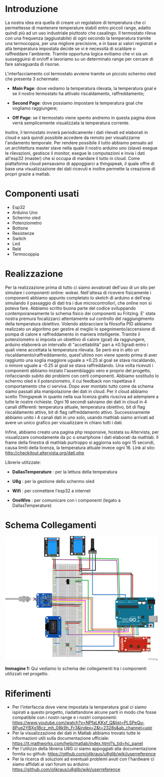 # Introduzione

La nostra idea era quella di creare un regolatore di temperatura che ci
permettesse di mantenere temperature stabili entro piccoli range, adatto
quindi più ad un uso industriale piuttosto che casalingo. Il termostato
rileva con una frequenza (aggiustabile) di ogni secondo la temperatura
tramite una termocoppia, per una migliore precisione, e in base ai
valori registrati e alla temperatura impostata decide se vi è necessità
di scaldare o raffreddare l'ambiente. Tramite opportuna logica evitiamo
che vi sia un sussegguirsi di on/off e lavoriamo su un determinato range
per cercare di fare salvaguarda di risorse.

L'interfacciamento col termostato avviene tramite un piccolo schermo
oled che presenta 3 schermate:

-   **Main Page**: dove vediamo la temperatura rilevata, la temperatura
    goal e se il nostro termostato ha attivato riscaldamento,
    raffreddamento;

-   **Second Page**: dove possiamo impostare la temperatura goal che
    vogliamo raggiungere;

-   **Off Page**: se il termostato viene spento andremo in questa pagina
    dove verrà semplicemente visualizzata la temperatura corrente.

Inoltre, il termostato invierà periodicamente i dati rilevati ed
elaborati in cloud e sarà quindi possibile accedere da remoto per
visualizzarne l'andamento temporale. Per rendere possibile il tutto
abbiamo pensato ad un architettura master slave nella quale il nostro
arduino uno (slave) esegue le rilevazioni, gestisce il monitor, esegue
le computazioni e invia i dati all'esp32 (master) che si occupa di
mandare il tutto in cloud. Come piattaforma cloud pensavamo di
appoggiarci a thingspeak, il quale offre di base una visualizzazione dei
dati ricevuti e inoltre permette la creazione di propri grazie a matlab.


# Componenti usati
  -  Esp32
  - Arduino Uno    
  - Schermo oled    
  - Potenziometro   
  - Bottone         
  - Resistenze      
  - Switch          
  - Led             
  - Relé            
  - Termocoppia     


# Realizzazione

Per la realizzazione prima di tutto ci siamo avvalorati dell'uso di un
sito per simulare i componenti online: wokwi. Nell'attesa di ricevere
fisicamente i componenti abbiamo appunto completato lo sketch di arduino
e dell'esp simulando il passaggio di dati tra i due microcontrollori,
che online non si poteva fare. Abbiamo scritto buona parte del codice
sviluppando contemporaneamente lo schema fisico dei componenti su
Fritzing. E' stata nostra premura focalizzarci attentamente sul
controllo del raggiungimento della temperatura obiettivo. Volendo
abbracciare la filosofia PID abbiamo realizzato un algoritmo per gestire
al meglio lo spegnimento/accensione di pompa di calore e raffreddamento
in maniera intelligente. Tramite il potenziometro si imposta un
obiettivo di calore (goal) da raggiungere, arduino elaborerà un
intervallo di "accettabilità" pari a ±0.5gradi entro i quali viene
accettata la temperatura rilevata. Se però era in atto un
riscaldamento/raffreddamento, quest'ultimo non viene spento prima di
aver raggiunto una soglia maggiore uguale a +0.25 al goal se stava
riscaldando, o minore uguale a -0.25 al goal se stava raffreddando. Una
volta ricevuti i componenti abbiamo iniziato l'assemblaggio vero e
proprio del progetto, rinfacciando subito dei problemi con certi
componenti. Abbiamo sostituito lo schermo oled e il potenziometro, il
cui feedback non rispettava il comportamento che ci serviva. Dopo aver
montato tutto come da schema siamo passati alla manipolazione dei dati
in cloud. Per il cloud abbiamo scelto Thingspeak in quanto nella sua
licenza gratis riusciva ad adempiere a tutte le nostre richieste. Ogni
16 secondi salviamo dei dati in cloud in 4 canali differenti:
temperatura attuale, temperatura obiettivo, bit di flag riscaldamento
attivo, bit di flag raffreddamento attivo. Successivamente abbiamo unito
i 4 canali dati in uno solo, usando mathlab siamo arrivati ad avere un
unico grafico per visualizzare in chiaro tutti i dati.

Infine, abbiamo creato una pagina php responsive, hostata su Altervista,
per visualizzare comodamente da pc o smartphone i dati elaborati da
mathlab. Il frame della finestra di mathlab purtroppo si aggiorna solo
ogni 15 secondi, causa limiti della licenza, la temperatura attuale
invece ogni 16. Link al sito:
[http://checkitout.altervista.org/dati.php ](http://checkitout.altervista.org/dati.php )



Librerie utilizzate:

-   **DallasTemperature** : per la lettura della temperatura

-   **U8g** : per la gestione dello schermo oled

-   **Wifi** : per connettere l'esp32 a internet

-   **OneWire** : per comunicare con i componenti (legato a
    DallasTemperature)

# Schema Collegamenti 

<img src="image/fritz.png" width="500">


**Immagine 1:** Qui vediamo lo schema dei collegamenti tra i componenti
utilizzati nel progetto.


# Riferimenti 

- Per l'interfaccia dove viene impostata la temperatura goal ci siamo
ispirati a questo progetto, riadattandone alcune parti in modo che fosse
compatibile con i nostri range e i nostri componenti:
<https://www.youtube.com/watch?v=NPfaLKKsf_Q&list=PLSPeQu-8Pue2YBXg1Bcz_mh_08k9h_Fr3&index=2&t=2328s&ab_channel=upir>
- Per la visualizzazione dei dati in Matlab abbiamo trovato tutte le
informazioni utili sulla documentazione ufficiale:
<https://it.mathworks.com/help/matlab/index.html?s_tid=hc_panel>
- Per l'utilizzo della libreria U8G ci siamo appoggiati alla documentazione
fornita su github:
[https://github.com/olikraus/u8glib/wiki/userreference ](https://github.com/olikraus/u8glib/wiki/userreference )
- Per la ricerca di soluzioni ad eventuali problemi avuti con l'hardware
ci siamo affidati ai vari forum su arduino:
[https://github.com/olikraus/u8glib/wiki/userreference ](https://github.com/olikraus/u8glib/wiki/userreference )
